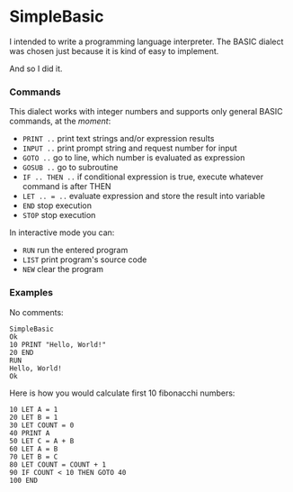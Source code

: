 # SimpleBasic

I intended to write a programming language interpreter.
The BASIC dialect was chosen just because it is kind of
easy to implement.

And so I did it.

### Commands

This dialect works with integer numbers and supports only
general BASIC commands, at the *moment*:

- `PRINT ..` print text strings and/or expression results
- `INPUT ..` print prompt string and request number for input
- `GOTO ..` go to line, which number is evaluated as expression
- `GOSUB ..` go to subroutine
- `IF .. THEN ..` if conditional expression is true, execute whatever command is after THEN
- `LET .. = ..` evaluate expression and store the result into variable
- `END` stop execution
- `STOP` stop execution

In interactive mode you can:

- `RUN` run the entered program
- `LIST` print program's source code
- `NEW` clear the program

### Examples

No comments:
```
SimpleBasic
Ok
10 PRINT "Hello, World!"
20 END
RUN
Hello, World!
Ok
```

Here is how you would calculate first 10 fibonacchi numbers:
```
10 LET A = 1
20 LET B = 1
30 LET COUNT = 0
40 PRINT A
50 LET C = A + B
60 LET A = B
70 LET B = C
80 LET COUNT = COUNT + 1
90 IF COUNT < 10 THEN GOTO 40
100 END
```

